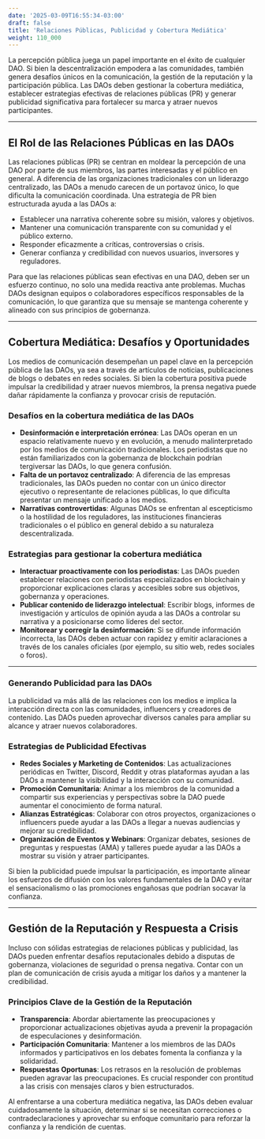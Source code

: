 ```yaml
---
date: '2025-03-09T16:55:34-03:00'
draft: false
title: 'Relaciones Públicas, Publicidad y Cobertura Mediática'
weight: 110_000
---
```


La percepción pública juega un papel importante en el éxito de cualquier DAO. Si bien la descentralización empodera a las comunidades, también genera desafíos únicos en la comunicación, la gestión de la reputación y la participación pública. Las DAOs deben gestionar la cobertura mediática, establecer estrategias efectivas de relaciones públicas (PR) y generar publicidad significativa para fortalecer su marca y atraer nuevos participantes.

---

## **El Rol de las Relaciones Públicas en las DAOs**

Las relaciones públicas (PR) se centran en moldear la percepción de una DAO por parte de sus miembros, las partes interesadas y el público en general. A diferencia de las organizaciones tradicionales con un liderazgo centralizado, las DAOs a menudo carecen de un portavoz único, lo que dificulta la comunicación coordinada. Una estrategia de PR bien estructurada ayuda a las DAOs a:

- Establecer una narrativa coherente sobre su misión, valores y objetivos.
- Mantener una comunicación transparente con su comunidad y el público externo.
- Responder eficazmente a críticas, controversias o crisis.
- Generar confianza y credibilidad con nuevos usuarios, inversores y reguladores.

Para que las relaciones públicas sean efectivas en una DAO, deben ser un esfuerzo continuo, no solo una medida reactiva ante problemas. Muchas DAOs designan equipos o colaboradores específicos responsables de la comunicación, lo que garantiza que su mensaje se mantenga coherente y alineado con sus principios de gobernanza.

---

## **Cobertura Mediática: Desafíos y Oportunidades**

Los medios de comunicación desempeñan un papel clave en la percepción pública de las DAOs, ya sea a través de artículos de noticias, publicaciones de blogs o debates en redes sociales. Si bien la cobertura positiva puede impulsar la credibilidad y atraer nuevos miembros, la prensa negativa puede dañar rápidamente la confianza y provocar crisis de reputación.

### **Desafíos en la cobertura mediática de las DAOs**

- **Desinformación e interpretación errónea**: Las DAOs operan en un espacio relativamente nuevo y en evolución, a menudo malinterpretado por los medios de comunicación tradicionales. Los periodistas que no están familiarizados con la gobernanza de blockchain podrían tergiversar las DAOs, lo que genera confusión. 
- **Falta de un portavoz centralizado**: A diferencia de las empresas tradicionales, las DAOs pueden no contar con un único director ejecutivo o representante de relaciones públicas, lo que dificulta presentar un mensaje unificado a los medios.
- **Narrativas controvertidas**: Algunas DAOs se enfrentan al escepticismo o la hostilidad de los reguladores, las instituciones financieras tradicionales o el público en general debido a su naturaleza descentralizada.

### **Estrategias para gestionar la cobertura mediática**

- **Interactuar proactivamente con los periodistas**: Las DAOs pueden establecer relaciones con periodistas especializados en blockchain y proporcionar explicaciones claras y accesibles sobre sus objetivos, gobernanza y operaciones.
- **Publicar contenido de liderazgo intelectual**: Escribir blogs, informes de investigación y artículos de opinión ayuda a las DAOs a controlar su narrativa y a posicionarse como líderes del sector.
- **Monitorear y corregir la desinformación**: Si se difunde información incorrecta, las DAOs deben actuar con rapidez y emitir aclaraciones a través de los canales oficiales (por ejemplo, su sitio web, redes sociales o foros).

---

### **Generando Publicidad para las DAOs**

La publicidad va más allá de las relaciones con los medios e implica la interacción directa con las comunidades, influencers y creadores de contenido. Las DAOs pueden aprovechar diversos canales para ampliar su alcance y atraer nuevos colaboradores.

### **Estrategias de Publicidad Efectivas**

- **Redes Sociales y Marketing de Contenidos**: Las actualizaciones periódicas en Twitter, Discord, Reddit y otras plataformas ayudan a las DAOs a mantener la visibilidad y la interacción con su comunidad.
- **Promoción Comunitaria**: Animar a los miembros de la comunidad a compartir sus experiencias y perspectivas sobre la DAO puede aumentar el conocimiento de forma natural.
- **Alianzas Estratégicas**: Colaborar con otros proyectos, organizaciones o influencers puede ayudar a las DAOs a llegar a nuevas audiencias y mejorar su credibilidad.
- **Organización de Eventos y Webinars**: Organizar debates, sesiones de preguntas y respuestas (AMA) y talleres puede ayudar a las DAOs a mostrar su visión y atraer participantes.

Si bien la publicidad puede impulsar la participación, es importante alinear los esfuerzos de difusión con los valores fundamentales de la DAO y evitar el sensacionalismo o las promociones engañosas que podrían socavar la confianza.

---  

## **Gestión de la Reputación y Respuesta a Crisis**

Incluso con sólidas estrategias de relaciones públicas y publicidad, las DAOs pueden enfrentar desafíos reputacionales debido a disputas de gobernanza, violaciones de seguridad o prensa negativa. Contar con un plan de comunicación de crisis ayuda a mitigar los daños y a mantener la credibilidad.

### **Principios Clave de la Gestión de la Reputación**

- **Transparencia**: Abordar abiertamente las preocupaciones y proporcionar actualizaciones objetivas ayuda a prevenir la propagación de especulaciones y desinformación.
- **Participación Comunitaria**: Mantener a los miembros de las DAOs informados y participativos en los debates fomenta la confianza y la solidaridad.
- **Respuestas Oportunas**: Los retrasos en la resolución de problemas pueden agravar las preocupaciones. Es crucial responder con prontitud a las crisis con mensajes claros y bien estructurados.

Al enfrentarse a una cobertura mediática negativa, las DAOs deben evaluar cuidadosamente la situación, determinar si se necesitan correcciones o contradeclaraciones y aprovechar su enfoque comunitario para reforzar la confianza y la rendición de cuentas.
